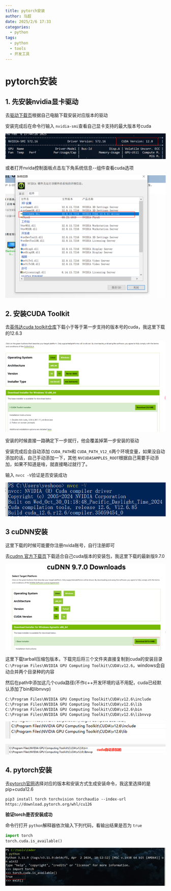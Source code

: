 ```yaml
---
title: pytorch安装
author: 马超
date: 2025/2/6 17:33
categories:
  - python
tags:
  - python
  - tools
  - 开发工具
---
```

# pytorch安装

## 1. 先安装nvidia显卡驱动

去[驱动下载页](https://www.nvidia.com/en-us/drivers/)根据自己电脑下载安装对应版本的驱动

安装完成后在命令行输入 `nvidia-smi`查看自己显卡支持的最大版本号cuda

![1738835083663](image/cuda安装/1738835083663.png)

或者打开nvida控制面板点击左下角系统信息--组件查看cuda选项

![1738835048932](image/cuda安装/1738835048932.png)

## 2. 安装CUDA Toolkit

去[英伟达cuda toolkit仓库](https://developer.nvidia.com/cuda-toolkit-archive)下载小于等于第一步支持的版本号的cuda，我这里下载的12.6.3

![1738835185307](image/cuda安装/1738835185307.png)

安装的时候直接一路确定下一步就行，他会覆盖掉第一步安装的驱动

安装完成后会自动添加 `CUDA_PATH`和 `CUDA_PATH_V12_6`两个环境变量，如果没自动添加的话，自己手动添加一下，其他 `NVCUDASAMPLES_ROOT`根据自己需要手动添加，如果不知道是啥，就直接略过就行了。

输入 `nvcc -V`验证是否安装成功

![1738835941172](image/cuda安装/1738835941172.png)

## 3 cuDNN安装

这里下载的时候可能要你注册nvida账号，自行注册即可

去[cudnn 官方下载页](https://developer.nvidia.com/cudnn-archive)下载适合自己cuda版本的安装包，我这里下载的最新版9.7.0

![1738836186603](image/cuda安装/1738836186603.png)

这里下载tarball压缩包版本，下载完后将三个文件夹直接复制到cuda的安装目录 `C:\Program Files\NVIDIA GPU Computing Toolkit\CUDA\v12.6`，windows会自动合并两个目录种的内容

然后在path中添加这几个cuda路径(不作c++开发环境的话不用配，cuda已经默认添加了bin和libnvvp)

```shell
C:\Program Files\NVIDIA GPU Computing Toolkit\CUDA\v12.6\include
C:\Program Files\NVIDIA GPU Computing Toolkit\CUDA\v12.6\lib
C:\Program Files\NVIDIA GPU Computing Toolkit\CUDA\v12.6\bin
C:\Program Files\NVIDIA GPU Computing Toolkit\CUDA\v12.6\libnvvp
```

![1738836686342](image/cuda安装/1738836686342.png)

![1738836708615](image/cuda安装/1738836708615.png)

## 4. pytorch安装

去[pytorch官网](https://pytorch.org/get-started/locally/)选择对应的版本和安装方式生成安装命令，我这里选择的是pip+cuda12.6

```shell
pip3 install torch torchvision torchaudio --index-url https://download.pytorch.org/whl/cu126
```

**验证torch是否安装成功**

命令行打开 `python`解释器依次输入下列代码，看输出结果是否为 `true`

```python
import torch
torch.cuda.is_available()
```

![1738850700373](image/pytorch安装/1738850700373.png)
